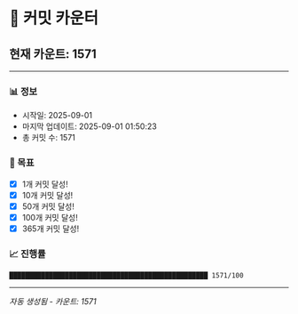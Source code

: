 # 🔢 커밋 카운터

## 현재 카운트: 1571

---

### 📊 정보
- 시작일: 2025-09-01
- 마지막 업데이트: 2025-09-01 01:50:23
- 총 커밋 수: 1571

### 🎯 목표
- [x] 1개 커밋 달성!
- [x] 10개 커밋 달성!
- [x] 50개 커밋 달성!
- [x] 100개 커밋 달성!
- [x] 365개 커밋 달성!

### 📈 진행률
```
██████████████████████████████████████████████████ 1571/100
```

---
*자동 생성됨 - 카운트: 1571*
